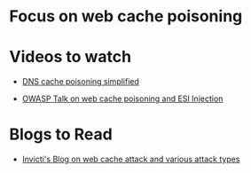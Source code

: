 # Focus on web cache poisoning

# Videos to watch

- [ DNS cache poisoning simplified ](https://youtu.be/lVifa7QSQDY)

- [ OWASP Talk on web cache poisoning and ESI Injection](https://youtu.be/oBKoocE5id4)

# Blogs to Read

- [ Invicti's Blog on web cache attack and various attack types ](https://www.invicti.com/blog/web-security/web-cache-poisoning-introduction/)
